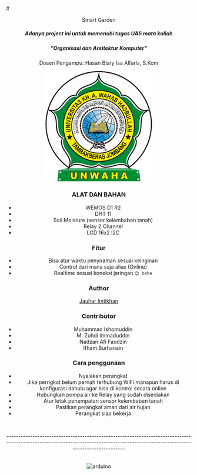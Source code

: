 #<center> Smart Garden

<h5 align="center">Adanya project ini untuk memenuhi tugas UAS mata kuliah </h5>
<h5 align="center"><i>"Organisasi dan Arsitektur Komputer"</i></h5>
<p align="center">Dosen Pengampu: Hasan Bisry Isa Alfaris, S.Kom</p>

<center><img src="university-logo.png" height="300" width="300" alt="logo-unwaha"></center>

### ALAT DAN BAHAN

- WEMOS D1 R2
- DHT 11
- Soil Moisture (sensor kelembaban tanah)
- Relay 2 Channel
- LCD 16x2 I2C

### Fitur

- Bisa atur waktu penyiraman sesuai keinginan
- Control dari mana saja alias (Online)
- Realtime sesuai koneksi jaringan `😊 hehe`

### Author

<a href="https://github.com/jauhar-imtikhan" target="_blank">Jauhar Imtikhan</a>

### Contributor

- Muhammad Ishomuddin
- M. Zuhdi Immaduddin
- Nadzan Afi Faudzin
- Ifham Burhanain

### Cara penggunaan

- Nyalakan perangkat
- Jika perngkat belum pernah terhubung WiFi manapun harus di konfigurasi dahulu agar bisa di kontrol secara online
- Hubungkan pompa air ke Relay yang sudah disediakan
- Atur letak penempatan sensor kelembaban tanah
- Pastikan perangkat aman dari air hujan
- Perangkat siap bekerja

<br>
<center><p>----------------------------------------------------------------------------------------------------------------------------------------------------------------------------------</p></center>
<br>
<center> <img src="https://cdn.worldvectorlogo.com/logos/arduino-1.svg" alt="arduino" width="100" height="100"/></center>
